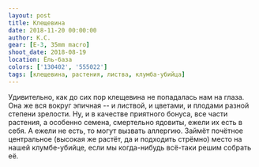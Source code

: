 ```yaml
---
layout: post
title: Клещевина
date: 2018-11-20 00:00:00
author: К.С.
gear: [E-3, 35mm macro]
shoot_date: 2018-08-19
location: Ёль-база
colors: ['130402', '555022']
tags: [клещевина, растения, листва, клумба-убийца]
---
```

Удивительно, как до сих пор клещевина не попадалась нам на глаза. Она же вся вокруг эпичная -- и листвой, и цветами, и плодами разной степени зрелости. Ну, и в качестве приятного бонуса, все части растения, а особенно семена, смертельно ядовиты, ежели их есть в себя. А ежели не есть, то могут вызвать аллергию. Займёт почётное центральное (высокая же растёт, да и подходить стрёмно) место на нашей клумбе-убийце, если мы когда-нибудь всё-таки решим собрать её.

